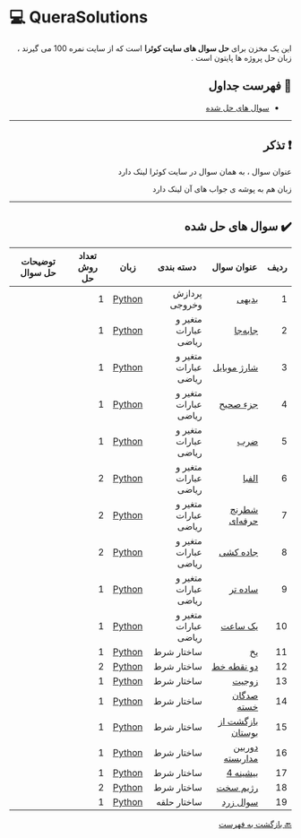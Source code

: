 # :computer: QueraSolutions

<div dir="rtl">

این یک مخزن برای **حل سوال های سایت کوئرا** است که از سایت نمره 100 می گیرند ، زبان حل پروژه ها
پایتون است .

## :mag_right: فهرست جداول

* [سوال های حل شده](#heavy_check_mark-سوال-های-حل-شده)

***

## :exclamation: تذکر


عنوان سوال ، به همان سوال در سایت کوئرا لینک دارد

زبان هم به پوشه ی جواب های آن لینک دارد

***

## :heavy_check_mark: سوال های حل شده

ردیف | عنوان سوال | دسته بندی | زبان | تعداد روش حل | توضیحات حل سوال
 --- | --- | --- | --- | --- | --- 
1 | [بدیهی](https://b2n.ir/badihi-quera) | پردازش وخروجی | [Python](https://b2n.ir/baddddi) | 1 |
2 | [جابه‌جا](https://b2n.ir/jabeja-quera) | متغیر و عبارات ریاضی | [Python](https://b2n.ir/jajjjjbe) | 1 |
3 | [شارژ موبایل](https://b2n.ir/sharjmobile-quera) | متغیر و عبارات ریاضی | [Python](https://b2n.ir/jarjmobele) | 1 |
4 | [جزء صحیح](https://b2n.ir/jozysahih-quera) | متغیر و عبارات ریاضی | [Python](https://b2n.ir/jozzzzzzzy) | 1 |
5 | [ضرب](https://b2n.ir/zarb-quera) | متغیر و عبارات ریاضی | [Python](https://b2n.ir/zarbbb) | 1 |
6 | [الفبا](https://b2n.ir/alepha-quera) | متغیر و عبارات ریاضی | [Python](https://b2n.ir/alphaaaa) | 2 |
7 | [شطرنج حرفه‌ای](https://b2n.ir/shatranj-quera) | متغیر و عبارات ریاضی | [Python](https://b2n.ir/shatttranjj) | 2 |
8 | [جاده کشی](https://b2n.ir/jadecach) | متغیر و عبارات ریاضی | [Python](https://b2n.ir/jadechash2) | 2 |
9 | [ ساده تر](https://b2n.ir/jdfjldsa) | متغیر و عبارات ریاضی | [Python](https://b2n.ir/erwetwre) | 1 |
10 | [یک ساعت](https://b2n.ir/etretwert) | متغیر و عبارات ریاضی | [Python](https://b2n.ir/efefefefe) | 1 |
11 | [یخ](https://b2n.ir/yakh) | ساختار شرط | [Python](https://b2n.ir/ewtewtrt) | 1 |
12 | [دو نقطه خط](https://b2n.ir/dfgsdyhs) | ساختار شرط | [Python](https://b2n.ir/retrweywy) | 2 |
13 | [  زوجیت ](https://b2n.ir/fgsrtrgfs) | ساختار شرط | [Python](https://b2n.ir/fpajkeljkfl) | 1 |
14 | [  صدگان خسته ](https://b2n.ir/jkljtye) | ساختار شرط | [Python](https://b2n.ir/ewfwerete) | 1 |
15 | [  بازگشت از بوستان ](https://b2n.ir/querabazgasht) | ساختار شرط | [Python](https://b2n.ir/bazgashaz) | 1 |
16 | [  دوربین مداربسته ](https://b2n.ir/quedorbin) | ساختار شرط | [Python](https://b2n.ir/dorbin) | 1 |
17 | [  بیشینه 4 ](https://b2n.ir/bishineeeeh) | ساختار شرط | [Python](https://b2n.ir/fdadki) | 1 |
18 | [  رژیم سخت ](https://b2n.ir/rejimquera) | ساختار شرط | [Python](https://b2n.ir/rejimsakht) | 2 |
19 | [  سوال زرد ](https://b2n.ir/zardqq) | ساختار حلقه | [Python](https://b2n.ir/zardq) | 1 |
 
 [:back: بازگشت به فهرست](#mag_right-فهرست-جداول)
